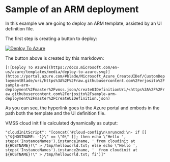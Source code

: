 # Sample of an ARM deployment

In this example we are going to deploy an ARM template, assisted by an UI definition file.

The first step is creating a button to deploy:

[![Deploy To Azure](https://docs.microsoft.com/en-us/azure/templates/media/deploy-to-azure.svg)](https://portal.azure.com/#blade/Microsoft_Azure_CreateUIDef/CustomDeploymentBlade/uri/https%3A%2F%2Fraw.githubusercontent.com%2Ferjosito%2Fsample-arm-deployment%2Fmaster%2Fvmss.json/createUIDefinitionUri/https%3A%2F%2Fraw.githubusercontent.com%2Ferjosito%2Fsample-arm-deployment%2Fmaster%2FCreateUiDefinition.json)

The button above is created by this markdown:

```[![Deploy To Azure](https://docs.microsoft.com/en-us/azure/templates/media/deploy-to-azure.svg)](https://portal.azure.com/#blade/Microsoft_Azure_CreateUIDef/CustomDeploymentBlade/uri/https%3A%2F%2Fraw.githubusercontent.com%2Ferjosito%2Fsample-arm-deployment%2Fmaster%2Fvmss.json/createUIDefinitionUri/<https%3A%2F%2Fraw.githubusercontent.com%2Ferjosito%2Fsample-arm-deployment%2Fmaster%2FCreateUiDefinition.json)```

As you can see, the hyperlink goes to the Azure portal and embeds in the path both the template and the UI definition file.

VMSS cloud init file calculated dynamically as output:

```
"cloudInitScript": "[concat('#cloud-config\n\nruncmd:\n- if [[ \"${HOSTNAME: -1}\" == \"0\" ]]; then echo \"Hello ', steps('InstanceNames').instance1name, ' from cloudinit at ${HOSTNAME}!\" > /tmp/helloworld.txt; else echo \"Hello ', steps('InstanceNames').instance2name, '  from cloudinit at ${HOSTNAME}!\" > /tmp/helloworld.txt; fi')]"
```
